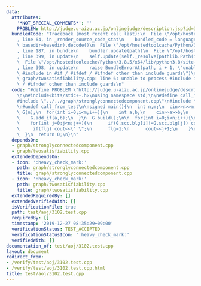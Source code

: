 ```yaml
---
data:
  attributes:
    '*NOT_SPECIAL_COMMENTS*': ''
    PROBLEM: http://judge.u-aizu.ac.jp/onlinejudge/description.jsp?id=3102
  bundledCode: "Traceback (most recent call last):\n  File \"/opt/hostedtoolcache/Python/3.8.5/x64/lib/python3.8/site-packages/onlinejudge_verify/documentation/build.py\"\
    , line 64, in _render_source_code_stat\n    bundled_code = language.bundle(stat.path,\
    \ basedir=basedir).decode()\n  File \"/opt/hostedtoolcache/Python/3.8.5/x64/lib/python3.8/site-packages/onlinejudge_verify/languages/cplusplus.py\"\
    , line 187, in bundle\n    bundler.update(path)\n  File \"/opt/hostedtoolcache/Python/3.8.5/x64/lib/python3.8/site-packages/onlinejudge_verify/languages/cplusplus_bundle.py\"\
    , line 399, in update\n    self.update(self._resolve(pathlib.Path(included), included_from=path))\n\
    \  File \"/opt/hostedtoolcache/Python/3.8.5/x64/lib/python3.8/site-packages/onlinejudge_verify/languages/cplusplus_bundle.py\"\
    , line 398, in update\n    raise BundleErrorAt(path, i + 1, \"unable to process\
    \ #include in #if / #ifdef / #ifndef other than include guards\")\nonlinejudge_verify.languages.cplusplus_bundle.BundleErrorAt:\
    \ graph/twosatisfiability.cpp: line 6: unable to process #include in #if / #ifdef\
    \ / #ifndef other than include guards\n"
  code: "#define PROBLEM \"http://judge.u-aizu.ac.jp/onlinejudge/description.jsp?id=3102\"\
    \n\n#include<bits/stdc++.h>\nusing namespace std;\n\n#define call_from_test\n\
    #include \"../../graph/stronglyconnectedcomponent.cpp\"\n#include \"../../graph/twosatisfiability.cpp\"\
    \n#undef call_from_test\n\nsigned main(){\n  int n,m;\n  cin>>n>>m;\n\n  TwoSat\
    \ G(n);\n  for(int i=0;i<m;i++){\n    int a,b;\n    cin>>a>>b;\n    a--;b--;\n\
    \    G.add_if(a,b);\n  }\n  G.build();\n\n  for(int i=0;i<n;i++){\n    int flg=0;\n\
    \    for(int j=0;j<n;j++){\n      if(G.scc.blg[i]!=G.scc.blg[j]) continue;\n \
    \     if(flg) cout<<\" \";\n      flg=1;\n      cout<<j+1;\n    }\n    cout<<endl;\n\
    \  }\n  return 0;\n}\n"
  dependsOn:
  - graph/stronglyconnectedcomponent.cpp
  - graph/twosatisfiability.cpp
  extendedDependsOn:
  - icon: ':heavy_check_mark:'
    path: graph/stronglyconnectedcomponent.cpp
    title: graph/stronglyconnectedcomponent.cpp
  - icon: ':heavy_check_mark:'
    path: graph/twosatisfiability.cpp
    title: graph/twosatisfiability.cpp
  extendedRequiredBy: []
  extendedVerifiedWith: []
  isVerificationFile: true
  path: test/aoj/3102.test.cpp
  requiredBy: []
  timestamp: '2019-12-27 08:35:29+09:00'
  verificationStatus: TEST_ACCEPTED
  verificationStatusIcon: ':heavy_check_mark:'
  verifiedWith: []
documentation_of: test/aoj/3102.test.cpp
layout: document
redirect_from:
- /verify/test/aoj/3102.test.cpp
- /verify/test/aoj/3102.test.cpp.html
title: test/aoj/3102.test.cpp
---
```

